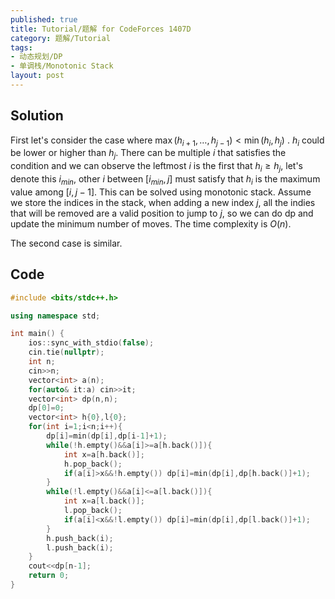 ```yaml
---
published: true
title: Tutorial/题解 for CodeForces 1407D
category: 题解/Tutorial
tags:
- 动态规划/DP
- 单调栈/Monotonic Stack
layout: post
---
```


<!-- more -->

## Solution

First let's consider the case where $\max(h_{i + 1}, \ldots, h_{j - 1}) < \min(h_i, h_j)$ . $h_i$ could be lower or higher than $h_j$. There can be multiple $i$ that satisfies the condition and we can observe the leftmost $i$ is the first that $h_i\ge h_j$, let's denote this $i_{min}$, other $i$ between $[i_{min},j]$ must satisfy that $h_i$ is the maximum value among $[i,j-1]$. This can be solved using monotonic stack. Assume we store the indices in the stack, when adding a new index $j$, all the indies that will be removed are a valid position to jump to $j$, so we can do dp and update the minimum number of moves. The time complexity is $O(n)$.

The second case is similar.

## Code

```cpp
#include <bits/stdc++.h>

using namespace std;

int main() {
    ios::sync_with_stdio(false);
    cin.tie(nullptr);
    int n;
    cin>>n;
    vector<int> a(n);
    for(auto& it:a) cin>>it;
    vector<int> dp(n,n);
    dp[0]=0;
    vector<int> h{0},l{0};
    for(int i=1;i<n;i++){
        dp[i]=min(dp[i],dp[i-1]+1);
        while(!h.empty()&&a[i]>=a[h.back()]){
            int x=a[h.back()];
            h.pop_back();
            if(a[i]>x&&!h.empty()) dp[i]=min(dp[i],dp[h.back()]+1);
        }
        while(!l.empty()&&a[i]<=a[l.back()]){
            int x=a[l.back()];
            l.pop_back();
            if(a[i]<x&&!l.empty()) dp[i]=min(dp[i],dp[l.back()]+1);
        }
        h.push_back(i);
        l.push_back(i);
    }
    cout<<dp[n-1];
    return 0;
}
```

